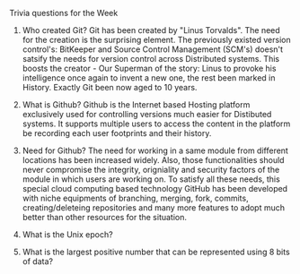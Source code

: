 Trivia questions for the Week 

1. Who created Git?
Git has been created by "Linus Torvalds". The need for the creation is the surprising element. The previously existed version control's: BitKeeper and Source Control Management (SCM's) doesn't satsify the needs for version control across Distributed systems. This boosts the creator - Our Superman of the story: Linus to provoke his intelligence once again to invent a new one, the rest been marked in History. Exactly Git been now aged to 10 years.


2. What is Github?
Github is the Internet based Hosting platform exclusively used for controlling versions much easier for Distibuted systems. It supports multiple users to access the content in the platform be recording each user footprints and their history.

3. Need for Github?
The need for working in a same module from different locations has been increased widely. Also, those functionalities should never compromise the integrity, origniality and security factors of the module in which users are working on. To satisfy all these needs, this special cloud computing based technology GitHub has been developed with niche equipments of branching, merging, fork, commits, creating/deleteing repositories and many more features to adopt much better than other resources for the situation.

4. What is the Unix epoch?


5. What is the largest positive number that can be represented using 8 bits of data?